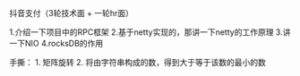 抖音支付（3轮技术面 + 一轮hr面）

1.介绍一下项目中的RPC框架
2.基于netty实现的，那讲一下netty的工作原理
3.讲一下NIO
4.rocksDB的作用


手撕： 1. 矩阵旋转
       2. 将由字符串构成的数，得到大于等于该数的最小的数
